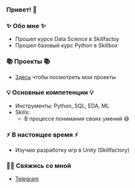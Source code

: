 ### Привет! 👋

### ✨ Обо мне ✨ 
* Прошел курсе Data Science в Skillfactoy
* Прошел базовый курс Python в Skillbox 

### 📚 Проекты 📚

* [Здесь](https://github.com/kurezu/sf_data_science) чтобы посмотреть мои проекты

### 💡 Основные компетенции 💡
- Инструменты: Python, SQL, EDA, ML
- Skills: 
    * В процессе понимания своих умений :sweat_smile:

### ⚡️ В настоящее время ⚡️
- Изучаю разработку игр в Unity (Skillfactory) 

### 🙌🏻 Свяжись со мной
- [Telegram](https://t.me/KlezZz)


